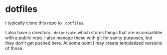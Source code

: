 dotfiles
========

I typically clone this repo to `.dotfiles`.

I also have a directory `.dotprivate` which stores things that are
incompatible with a public repo. I also manage these with git for sanity
purposes, but they don't get pushed here. At some point I may create
templatized versions of those.

